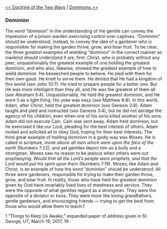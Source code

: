 [<< Doctrine of the Two Ways](Doctrine%20of%20the%20Two%20Ways.md)  |  [Dominions >>](Dominions.md)

### Dominion
The word “dominion” in the understanding of the gentile can convey the impression of a prison warden exercising control over captives. “Dominion” should be understood, instead, to convey the idea of a gardener who is responsible for making the garden thrive, grow, and bear fruit. To be clear, the three greatest examples of wielding “dominion” in the correct manner as mankind should understand it are, first: Christ, who is probably without any peer, unquestionably the greatest example of one holding the greatest dominion, and who also, likewise, showed the greatest example of how to wield dominion. He beseeched people to believe. He pled with them for their own good. He knelt to serve them. He denied that He had a kingdom of this world (*see* John 10:7). He tried to prepare people for a better one. But He was more intelligent than they all, and He was the greatest of them all (*see* Abraham 5:4). Unquestionably, He held the greatest dominion, and He wore it as a light thing. His yoke was easy (*see* Matthew 6:8). In this world, Adam, after Christ, held the greatest dominion (*see* Genesis 2:8). Adam taught and pled and instructed (*see* Genesis 3:4), but he did not abridge the agency of his children, even when one of his sons killed another of his sons. Adam did not execute Cain. Cain was sent away. Adam held dominion, but he exercised it like our Lord, pleading for the best interest of others. Adam invited and solicited all to obey God, hoping for their best interests. The third great example of holding dominion in a godly way was Moses. He is called in scripture, *meek above all men which were upon the face of the earth* (Numbers 7:22), and yet gentiles depict him as a bully and a strongman. Moses saw no reason to be jealous when others were out prophesying: *Would that all the Lord’s people were prophets, and that the Lord would put his spirit upon them* (Numbers 7:19). Moses, like Adam and Christ, is an example of how the word “dominion” should be understood. All three were gardeners, responsible for trying to make their garden thrive, grow, and bear fruit. In reality, those who have held the greatest dominion given by God have invariably lived lives of meekness and service. They were the opposite of what gentiles regard as a strongman. They were the opposite of a dictator or boss. They were more like loving grandfathers, gentle gardeners, and encouraging friends — trying to get the best from those who would allow them to teach.1



1 “Things to Keep Us Awake,” expanded paper of address given in St. George, UT, March 19, 2017, 19.